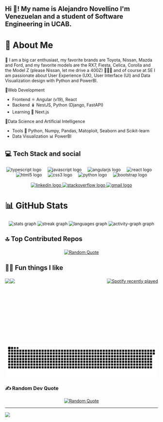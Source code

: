 <h2 align="left">Hi 👋! My name is Alejandro Novellino I'm Venezuelan and a student of Software Engineering in UCAB.</h2>

###
# 💫 About Me
###
💜 I am a big car enthusiast, my favorite brands are Toyota, Nissan, Mazda and Ford, and my favorite models are the RX7, Fiesta, Celica, Corolla and the Model Z (please Nissan, let me drive a 400Z) 🚗💜💙 and of course at SE I am passionate about User Experience (UX), User Interface (UI) and Data Visualization design with Python and PowerBI.

🧁Web Development
- Frontend ⚛️ Angular (v19), React
- Backend  🪆 NestJS, Python (Django, FastAPI)
- Learning 💙 Next.js

🍧Data Science and Artificial Intelligence
- Tools 🐍 Python, Numpy, Pandas, Matoploit, Seaborn and Scikit-learn
- Data Visualization 📊 PowerBI

###
## 💻 Tech Stack and social
###

<!-- Tech -->
<div align="center">
  <img src="https://cdn.jsdelivr.net/gh/devicons/devicon/icons/typescript/typescript-original.svg" height="35" alt="typescript logo"  />
  <img width="12" />
  <img src="https://cdn.jsdelivr.net/gh/devicons/devicon/icons/javascript/javascript-original.svg" height="35" alt="javascript logo"  />
  <img width="12" />
  <img src="https://cdn.jsdelivr.net/gh/devicons/devicon/icons/angularjs/angularjs-original.svg" height="35" alt="angularjs logo"  />
  <img width="12" />
  <img src="https://cdn.jsdelivr.net/gh/devicons/devicon/icons/react/react-original.svg" height="35" alt="react logo"  />
  <img width="12" />
  <img src="https://cdn.jsdelivr.net/gh/devicons/devicon/icons/html5/html5-original.svg" height="35" alt="html5 logo"  />
  <img width="12" />
  <img src="https://cdn.jsdelivr.net/gh/devicons/devicon/icons/css3/css3-original.svg" height="35" alt="css3 logo"  />
  <img width="12" />
  <img src="https://cdn.jsdelivr.net/gh/devicons/devicon/icons/python/python-original.svg" height="35" alt="python logo"  />
  <img width="12" />
  <img src="https://cdn.jsdelivr.net/gh/devicons/devicon/icons/bootstrap/bootstrap-original.svg" height="35" alt="bootstrap logo"  />
</div>

<br>

<!-- Social-->
<div align="center">
  <a href="https://www.linkedin.com/in/alejandro-novellino-70954817b/" target="_blank">
    <img src="https://raw.githubusercontent.com/maurodesouza/profile-readme-generator/master/src/assets/icons/social/linkedin/default.svg" width="49" height="35" alt="linkedin logo"  />
  </a>
  <a href="https://stackoverflow.com/users/28884943/a27-j779" target="_blank">
    <img src="https://raw.githubusercontent.com/maurodesouza/profile-readme-generator/master/src/assets/icons/social/stackoverflow/default.svg" width="49" height="35" alt="stackoverflow logo"  />
  </a>
  <a href="alnovellino07@gmail.com" target="_blank">
    <img src="https://raw.githubusercontent.com/maurodesouza/profile-readme-generator/master/src/assets/icons/social/gmail/default.svg" width="49" height="35" alt="gmail logo"  />
  </a>
</div>


###
# 📊 GitHub Stats
###

<div align="center">
  <img src="https://github-readme-stats.vercel.app/api?username=AlejandroNovellino&hide_title=false&hide_rank=false&show_icons=true&include_all_commits=true&count_private=true&disable_animations=false&theme=github_dark&locale=en&hide_border=true" height="200" alt="stats graph"  />
  <img src="https://streak-stats.demolab.com?user=AlejandroNovellino&locale=en&mode=daily&theme=github_dark&hide_border=true&border_radius=5" height="200" alt="streak graph"  />
  <img src="https://github-readme-stats.vercel.app/api/top-langs?username=AlejandroNovellino&locale=en&hide_title=false&layout=compact&card_width=320&langs_count=6&theme=github_dark&hide_border=true" height="200" alt="languages graph"  />
  <img src="https://github-readme-activity-graph.vercel.app/graph?username=AlejandroNovellino&area=true&hide_border=true&theme=github-dark&radius=5&hide_title=true" height="200" alt="activity-graph graph"  />
</div>

###
## 🔝 Top Contributed Repos
###

<div align="center">
  <a href="https://github-contributor-stats.vercel.app/api?username=AlejandroNovellino&limit=5&theme=dark&combine_all_yearly_contributions=true">
    <img src="https://github-contributor-stats.vercel.app/api?username=AlejandroNovellino&limit=5&theme=dark&combine_all_yearly_contributions=true" alt="Random Quote"  />
  </a>
</div>

###
## 💜💙 Fun things I like
###

<img align="left" height="215" width="auto" src="https://cdnb.artstation.com/p/assets/images/images/012/813/467/4k/khyzyl-saleem-350z-1054-2.jpg?1536660170"  />
<img align="left" height="215" width="auto" src="https://cdna.artstation.com/p/assets/images/images/007/402/320/large/khyzyl-saleem-rex-finallow.jpg?1505899472"  />

<div align="right">
  <a href="https://open.spotify.com/user/31iqajozgc46bb6722qec3kk2syi">
    <img src="https://spotify-recently-played-readme.vercel.app/api?user=31iqajozgc46bb6722qec3kk2syi&count=3" alt="Spotify recently played"  />
  </a>
</div>

###

<div align="center">
  <picture>
    <source media="(prefers-color-scheme: dark)" srcset="https://raw.githubusercontent.com/AlejandroNovellino/AlejandroNovellino/output/github-contribution-grid-snake-dark.svg">
    <source media="(prefers-color-scheme: light)" srcset="https://raw.githubusercontent.com/AlejandroNovellino/AlejandroNovellino/output/github-contribution-grid-snake.svg">
    <img alt="github contribution grid snake animation" src="https://raw.githubusercontent.com/AlejandroNovellino/AlejandroNovellino/output/github-contribution-grid-snake.svg">
  </picture>
</div>

###

### ✍️ Random Dev Quote
<div align="center">
  <a href="https://quotes-github-readme.vercel.app/api?type=horizontal&theme=dark">
    <img src="https://quotes-github-readme.vercel.app/api?type=horizontal&theme=dark" alt="Random Quote"  />
  </a>
</div>

---
[![](https://visitcount.itsvg.in/api?id=AlejandroNovellino&icon=0&color=9)](https://visitcount.itsvg.in)

<!-- Proudly created part f it with GPRM ( https://gprm.itsvg.in ) and with Profile Readme GEnerator (https://profile-readme-generator.com/result) -->
<!-- Snake SVG made with _generated with [Platane/snk](https://github.com/Platane/snk)_ -->



<!--
**AlejandroNovellino/AlejandroNovellino** is a ✨ _special_ ✨ repository because its `README.md` (this file) appears on your GitHub profile.

Here are some ideas to get you started:

- 🔭 I’m currently working on ...
- 🌱 I’m currently learning ...
- 👯 I’m looking to collaborate on ...
- 🤔 I’m looking for help with ...
- 💬 Ask me about ...
- 📫 How to reach me: ...
- 😄 Pronouns: ...
- ⚡ Fun fact: ...
-->
